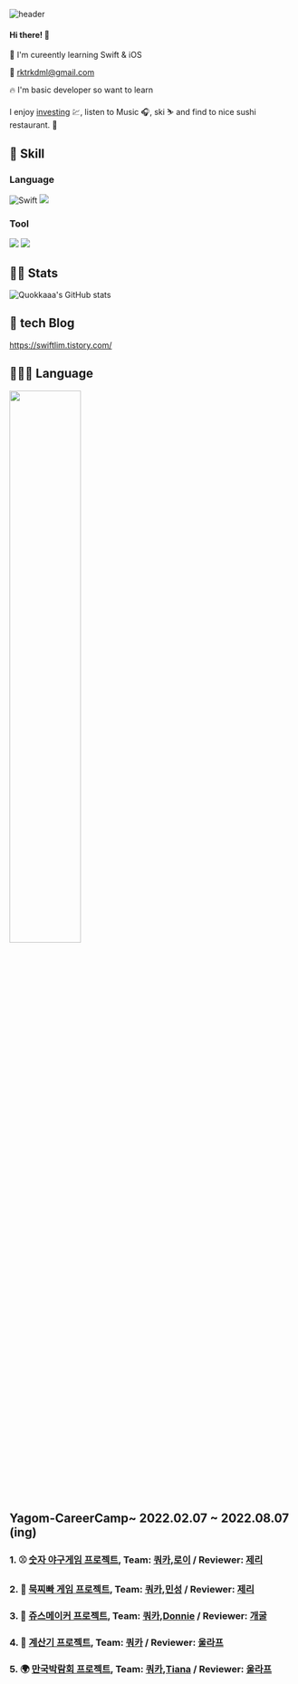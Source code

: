 ![header](https://capsule-render.vercel.app/api?type=rounded&color=ce9852&section=header&text=Quokkaaa's%20github&fontColor=ffffff)


#### Hi there! 👋 
🌱 I'm cureently learning Swift & iOS

📧 rktrkdml@gmail.com

🔥 I'm basic developer so want to learn 

I enjoy [investing](https://blog.naver.com/rktrkdml) 💹, listen to Music 🎧, ski ⛷️ and find to nice sushi restaurant. 🍣

## 💪 Skill
### Language
![Swift](https://img.shields.io/badge/Swift-FA7343?style=flat-square&logo=Swift&logoColor=white) 
<img src="https://img.shields.io/badge/-iOS-%23000000?logo=Apple&logoColor=white"/>

### Tool
<img src="https://img.shields.io/badge/GitHub-181717?style=flat-square&logo=github&logoColor=white"/>
<img src="https://img.shields.io/badge/Git-F05032?style=flat-square&logo=Git&logoColor=white"/>

## 💁‍♂️ Stats
![Quokkaaa's GitHub stats](https://github-readme-stats.vercel.app/api?username=Quokkaaa&&show_icons=true&theme=gruvbox)

## 📝 tech Blog
https://swiftlim.tistory.com/

## 🧑🏻‍💻 Language
  
<img align="center" width="50%" src="https://github-readme-stats.vercel.app/api/top-langs/?username=FirstDo&theme=github_dark&exclude_repo=Computer-Science-Engineering&layout=compact&langs_count=10"/></a>
  

## Yagom-CareerCamp~ 2022.02.07 ~ 2022.08.07 (ing)


### 1. ⚾ [숫자 야구게임 프로젝트](https://github.com/Quokkaaa/YagomCareer-5/blob/NumberBaseBall/README.md), Team: [쿼카](https://github.com/Quokkaaa),[로이](https://github.com/Roy-wonji) / Reviewer: [제리](https://github.com/llghdud921)
### 2. 👐 [묵찌빠 게임 프로젝트](https://github.com/Quokkaaa/ios-rock-paper-scissors/tree/STEP2), Team: [쿼카](https://github.com/Quokkaaa),[민성](https://github.com/Minseong-yagom) / Reviewer: [제리](https://github.com/llghdud921)
### 3. 🍹 [쥬스메이커 프로젝트](https://github.com/westeastyear/ios-juice-maker/blob/STEP3/README.md), Team: [쿼카](https://github.com/Quokkaaa),[Donnie](https://github.com/westeastyear) / Reviewer: [개굴](https://github.com/yoo-kie)
### 4. 🧮 [계산기 프로젝트](https://github.com/Quokkaaa/ios-calculator-app/blob/STEP3/README.md), Team: [쿼카](https://github.com/Quokkaaa) / Reviewer: [울라프](https://github.com/1Consumption)
### 5. 🌍 [만국박람회 프로젝트](https://github.com/Quokkaaa/ios-exposition-universelle/blob/STEP3/README.md), Team: [쿼카](https://github.com/Quokkaaa),[Tiana](https://github.com/westeastyear) / Reviewer: [울라프](https://github.com/1Consumption)

<!--
**Quokkaaa/Quokkaaa** is a ✨ _special_ ✨ repository because its `README.md` (this file) appears on your GitHub profile.

Here are some ideas to get you started:

- 🔭 I’m currently working on ...
- 🌱 I’m currently learning ...
- 👯 I’m looking to collaborate on ...
- 🤔 I’m looking for help with ...
- 💬 Ask me about ...
- 📫 How to reach me: ...
- 😄 Pronouns: ...
- ⚡ Fun fact: ...
-->
